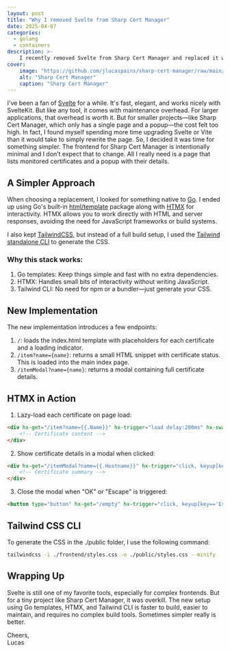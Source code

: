 ```yaml
---
layout: post
title: "Why I removed Svelte from Sharp Cert Manager"
date: 2025-04-07
categories:
  - golang
  - containers
description: >-
    I recently removed Svelte from Sharp Cert Manager and replaced it with a simple Golang HTML template and HTMX. Here is why and how I did it.
cover:
    image: "https://github.com/jlucaspains/sharp-cert-manager/raw/main/docs/demo.jpeg"
    alt: "Sharp Cert Manager"
    caption: "Sharp Cert Manager"
---
```


I've been a fan of [Svelte](https://svelte.dev/) for a while. It's fast, elegant, and works nicely with SvelteKit. But like any tool, it comes with maintenance overhead. For larger applications, that overhead is worth it. But for smaller projects—like Sharp Cert Manager, which only has a single page and a popup—the cost felt too high. In fact, I found myself spending more time upgrading Svelte or Vite than it would take to simply rewrite the page. So, I decided it was time for something simpler. The frontend for Sharp Cert Manager is intentionally minimal and I don’t expect that to change. All I really need is a page that lists monitored certificates and a popup with their details.

## A Simpler Approach

When choosing a replacement, I looked for something native to [Go](https://go.dev/). I ended up using Go's built-in [html/template](https://pkg.go.dev/html/template) package along with [HTMX](https://htmx.org/) for interactivity. HTMX allows you to work directly with HTML and server responses, avoiding the need for JavaScript frameworks or build systems.

I also kept [TailwindCSS](https://tailwindcss.com/), but instead of a full build setup, I used the [Tailwind standalone CLI](https://tailwindcss.com/blog/standalone-cli) to generate the CSS.

### Why this stack works:
1. Go templates: Keep things simple and fast with no extra dependencies.
1. HTMX: Handles small bits of interactivity without writing JavaScript.
1. Tailwind CLI: No need for npm or a bundler—just generate your CSS.

## New Implementation
The new implementation introduces a few endpoints:

1. `/`: loads the index.html template with placeholders for each certificate and a loading indicator.
2. `/item?name={name}`: returns a small HTML snippet with certificate status. This is loaded into the main index page.
3. `/itemModal?name={name}`: returns a modal containing full certificate details.

## HTMX in Action
1. Lazy-load each certificate on page load:

```html
<div hx-get="/item?name={{.Name}}" hx-trigger="load delay:200ms" hx-swap="outerHTML">
    <!-- Certificate content -->
</div>
```

2. Show certificate details in a modal when clicked:

```html
<div hx-get="/itemModal?name={{.Hostname}}" hx-trigger="click, keyup[key=='Enter']" hx-target="#modal" tabindex="0">
    <!-- Certificate summary -->
</div>
```

3. Close the modal when "OK" or "Escape" is triggered:

```html
<button type="button" hx-get="/empty" hx-trigger="click, keyup[key=='Escape'] from:body" hx-target="#modal">OK</button>
```

## Tailwind CSS CLI
To generate the CSS in the ./public folder, I use the following command:

```bash
tailwindcss -i ./frontend/styles.css -o ./public/styles.css --minify
```

## Wrapping Up
Svelte is still one of my favorite tools, especially for complex frontends. But for a tiny project like Sharp Cert Manager, it was overkill. The new setup using Go templates, HTMX, and Tailwind CLI is faster to build, easier to maintain, and requires no complex build tools. Sometimes simpler really is better.

Cheers,\
Lucas